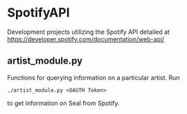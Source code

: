 # SpotifyAPI
Development projects utilizing the Spotify API detailed at https://developer.spotify.com/documentation/web-api/

## artist_module.py
Functions for querying information on a particular artist. Run
```
./artist_module.py <OAUTH Token>
```
to get information on Seal from Spotify.
